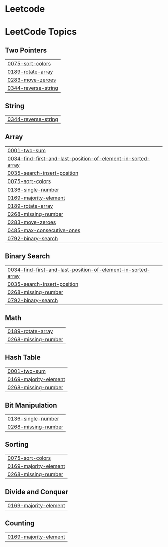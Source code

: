 # Leetcode
<!---LeetCode Topics Start-->
# LeetCode Topics
## Two Pointers
|  |
| ------- |
| [0075-sort-colors](https://github.com/iamshubham2001/Leetcode/tree/master/0075-sort-colors) |
| [0189-rotate-array](https://github.com/iamshubham2001/Leetcode/tree/master/0189-rotate-array) |
| [0283-move-zeroes](https://github.com/iamshubham2001/Leetcode/tree/master/0283-move-zeroes) |
| [0344-reverse-string](https://github.com/iamshubham2001/Leetcode/tree/master/0344-reverse-string) |
## String
|  |
| ------- |
| [0344-reverse-string](https://github.com/iamshubham2001/Leetcode/tree/master/0344-reverse-string) |
## Array
|  |
| ------- |
| [0001-two-sum](https://github.com/iamshubham2001/Leetcode/tree/master/0001-two-sum) |
| [0034-find-first-and-last-position-of-element-in-sorted-array](https://github.com/iamshubham2001/Leetcode/tree/master/0034-find-first-and-last-position-of-element-in-sorted-array) |
| [0035-search-insert-position](https://github.com/iamshubham2001/Leetcode/tree/master/0035-search-insert-position) |
| [0075-sort-colors](https://github.com/iamshubham2001/Leetcode/tree/master/0075-sort-colors) |
| [0136-single-number](https://github.com/iamshubham2001/Leetcode/tree/master/0136-single-number) |
| [0169-majority-element](https://github.com/iamshubham2001/Leetcode/tree/master/0169-majority-element) |
| [0189-rotate-array](https://github.com/iamshubham2001/Leetcode/tree/master/0189-rotate-array) |
| [0268-missing-number](https://github.com/iamshubham2001/Leetcode/tree/master/0268-missing-number) |
| [0283-move-zeroes](https://github.com/iamshubham2001/Leetcode/tree/master/0283-move-zeroes) |
| [0485-max-consecutive-ones](https://github.com/iamshubham2001/Leetcode/tree/master/0485-max-consecutive-ones) |
| [0792-binary-search](https://github.com/iamshubham2001/Leetcode/tree/master/0792-binary-search) |
## Binary Search
|  |
| ------- |
| [0034-find-first-and-last-position-of-element-in-sorted-array](https://github.com/iamshubham2001/Leetcode/tree/master/0034-find-first-and-last-position-of-element-in-sorted-array) |
| [0035-search-insert-position](https://github.com/iamshubham2001/Leetcode/tree/master/0035-search-insert-position) |
| [0268-missing-number](https://github.com/iamshubham2001/Leetcode/tree/master/0268-missing-number) |
| [0792-binary-search](https://github.com/iamshubham2001/Leetcode/tree/master/0792-binary-search) |
## Math
|  |
| ------- |
| [0189-rotate-array](https://github.com/iamshubham2001/Leetcode/tree/master/0189-rotate-array) |
| [0268-missing-number](https://github.com/iamshubham2001/Leetcode/tree/master/0268-missing-number) |
## Hash Table
|  |
| ------- |
| [0001-two-sum](https://github.com/iamshubham2001/Leetcode/tree/master/0001-two-sum) |
| [0169-majority-element](https://github.com/iamshubham2001/Leetcode/tree/master/0169-majority-element) |
| [0268-missing-number](https://github.com/iamshubham2001/Leetcode/tree/master/0268-missing-number) |
## Bit Manipulation
|  |
| ------- |
| [0136-single-number](https://github.com/iamshubham2001/Leetcode/tree/master/0136-single-number) |
| [0268-missing-number](https://github.com/iamshubham2001/Leetcode/tree/master/0268-missing-number) |
## Sorting
|  |
| ------- |
| [0075-sort-colors](https://github.com/iamshubham2001/Leetcode/tree/master/0075-sort-colors) |
| [0169-majority-element](https://github.com/iamshubham2001/Leetcode/tree/master/0169-majority-element) |
| [0268-missing-number](https://github.com/iamshubham2001/Leetcode/tree/master/0268-missing-number) |
## Divide and Conquer
|  |
| ------- |
| [0169-majority-element](https://github.com/iamshubham2001/Leetcode/tree/master/0169-majority-element) |
## Counting
|  |
| ------- |
| [0169-majority-element](https://github.com/iamshubham2001/Leetcode/tree/master/0169-majority-element) |
<!---LeetCode Topics End-->